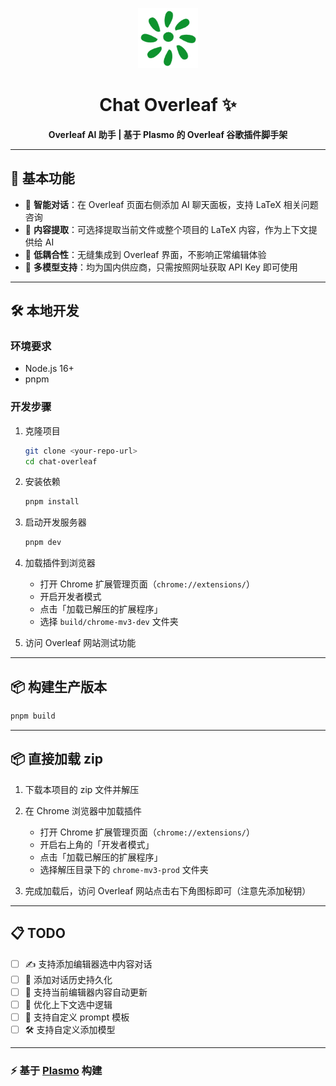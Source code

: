 <p align="center">
  <img src="./assets/icon.png" alt="Chat Overleaf Logo" width="96" />
</p>

<h1 align="center">Chat Overleaf ✨</h1>

<p align="center"><b>Overleaf AI 助手 | 基于 Plasmo 的 Overleaf 谷歌插件脚手架</b></p>

---

## 🚀 基本功能

- 🤖 <b>智能对话</b>：在 Overleaf 页面右侧添加 AI 聊天面板，支持 LaTeX 相关问题咨询
- 📄 <b>内容提取</b>：可选择提取当前文件或整个项目的 LaTeX 内容，作为上下文提供给 AI
- 👥 <b>低耦合性</b>：无缝集成到 Overleaf 界面，不影响正常编辑体验
- 🧠 <b>多模型支持</b>：均为国内供应商，只需按照网址获取 API Key 即可使用

---

## 🛠️ 本地开发

### 环境要求
- Node.js 16+
- pnpm

### 开发步骤

1. 克隆项目

   ```bash
   git clone <your-repo-url>
   cd chat-overleaf
   ```

2. 安装依赖

   ```bash
   pnpm install
   ```

3. 启动开发服务器

   ```bash
   pnpm dev
   ```

4. 加载插件到浏览器
   - 打开 Chrome 扩展管理页面（`chrome://extensions/`）
   - 开启开发者模式
   - 点击「加载已解压的扩展程序」
   - 选择 `build/chrome-mv3-dev` 文件夹

5. 访问 Overleaf 网站测试功能

---

## 📦 构建生产版本

```bash
pnpm build
```

---

## 📦 直接加载 zip

1. 下载本项目的 zip 文件并解压

2. 在 Chrome 浏览器中加载插件
   - 打开 Chrome 扩展管理页面（`chrome://extensions/`）
   - 开启右上角的「开发者模式」
   - 点击「加载已解压的扩展程序」
   - 选择解压目录下的 `chrome-mv3-prod` 文件夹

3. 完成加载后，访问 Overleaf 网站点击右下角图标即可（注意先添加秘钥）

---

## 📋 TODO

- [ ] ✍️ 支持添加编辑器选中内容对话
- [ ] 💾 添加对话历史持久化
- [ ] 🔄 支持当前编辑器内容自动更新
- [ ] 🧩 优化上下文选中逻辑
- [ ] 📝 支持自定义 prompt 模板
- [ ] 🛠️ 支持自定义添加模型

---

### ⚡️ 基于 [Plasmo](https://github.com/PlasmoHQ/plasmo) 构建



